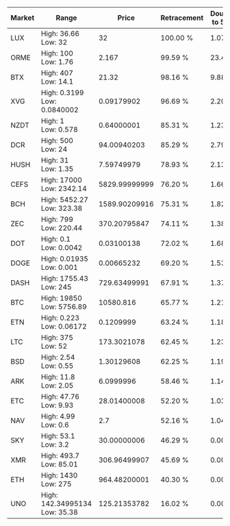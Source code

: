 | Market | Range | Price| Retracement | Doubles to 50% |
| --- | --- | --- | --- | --- |
| LUX | High: 36.66<br />Low: 32 | 32 | 100.00 % | 1.07 |
| ORME | High: 100<br />Low: 1.76 | 2.167 | 99.59 % | 23.48 |
| BTX | High: 407<br />Low: 14.1 | 21.32 | 98.16 % | 9.88 |
| XVG | High: 0.3199<br />Low: 0.0840002 | 0.09179902 | 96.69 % | 2.20 |
| NZDT | High: 1<br />Low: 0.578 | 0.64000001 | 85.31 % | 1.23 |
| DCR | High: 500<br />Low: 24 | 94.00940203 | 85.29 % | 2.79 |
| HUSH | High: 31<br />Low: 1.35 | 7.59749979 | 78.93 % | 2.13 |
| CEFS | High: 17000<br />Low: 2342.14 | 5829.99999999 | 76.20 % | 1.66 |
| BCH | High: 5452.27<br />Low: 323.38 | 1589.90209916 | 75.31 % | 1.82 |
| ZEC | High: 799<br />Low: 220.44 | 370.20795847 | 74.11 % | 1.38 |
| DOT | High: 0.1<br />Low: 0.0042 | 0.03100138 | 72.02 % | 1.68 |
| DOGE | High: 0.01935<br />Low: 0.001 | 0.00665232 | 69.20 % | 1.53 |
| DASH | High: 1755.43<br />Low: 245 | 729.63499991 | 67.91 % | 1.37 |
| BTC | High: 19850<br />Low: 5756.89 | 10580.816 | 65.77 % | 1.21 |
| ETN | High: 0.223<br />Low: 0.06172 | 0.1209999 | 63.24 % | 1.18 |
| LTC | High: 375<br />Low: 52 | 173.3021078 | 62.45 % | 1.23 |
| BSD | High: 2.54<br />Low: 0.55 | 1.30129608 | 62.25 % | 1.19 |
| ARK | High: 11.8<br />Low: 2.05 | 6.0999996 | 58.46 % | 1.14 |
| ETC | High: 47.76<br />Low: 9.93 | 28.01400008 | 52.20 % | 1.03 |
| NAV | High: 4.99<br />Low: 0.6 | 2.7 | 52.16 % | 1.04 |
| SKY | High: 53.1<br />Low: 3.2 | 30.00000006 | 46.29 % | 0.00 |
| XMR | High: 493.7<br />Low: 85.01 | 306.96499907 | 45.69 % | 0.00 |
| ETH | High: 1430<br />Low: 275 | 964.48200001 | 40.30 % | 0.00 |
| UNO | High: 142.34995134<br />Low: 35.38 | 125.21353782 | 16.02 % | 0.00 |
